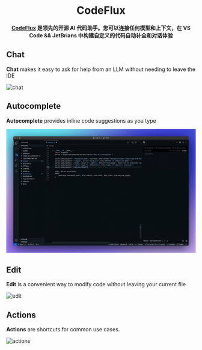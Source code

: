 <h1 align="center">CodeFlux</h1>

<div align="center">

**[CodeFlux](https://auto-openai.cpolar.cn/) 是领先的开源 AI 代码助手。您可以连接任何模型和上下文，在 VS Code && JetBrians 中构建自定义的代码自动补全和对话体验**

</div>

<p></p>

## Chat

**Chat** makes it easy to ask for help from an LLM without needing to leave the IDE

![chat](docs/static/img/chat.gif)

## Autocomplete

**Autocomplete** provides inline code suggestions as you type

![autocomplete](docs/static/img/autocomplete.gif)

## Edit

**Edit** is a convenient way to modify code without leaving your current file

![edit](docs/static/img/edit.gif)

## Actions

**Actions** are shortcuts for common use cases.

![actions](docs/static/img/actions.gif)

</div>
